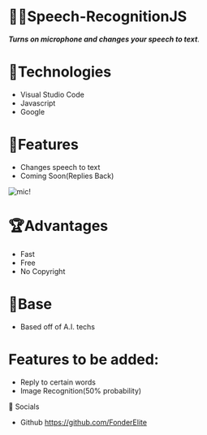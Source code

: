 # 🧑‍🎤Speech-RecognitionJS
***Turns on microphone and changes your speech to text***.

# 🧩Technologies
* Visual Studio Code
* Javascript
* Google

# 🎤Features
* Changes speech to  text
* Coming Soon(Replies Back)

![mic!](https://webstockreview.net/images/microphone-vector-png-3.png")

#  🏆Advantages
* Fast 
* Free
* No Copyright 

#  🦾Base
* Based off of A.I. techs

# Features to be added:
- Reply to certain words
- Image Recognition(50% probability)

🤳 Socials
* Github https://github.com/FonderElite
